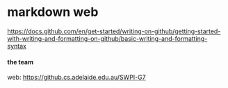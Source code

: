 # markdown web
https://docs.github.com/en/get-started/writing-on-github/getting-started-with-writing-and-formatting-on-github/basic-writing-and-formatting-syntax
#### the team
web: https://github.cs.adelaide.edu.au/SWPI-G7
